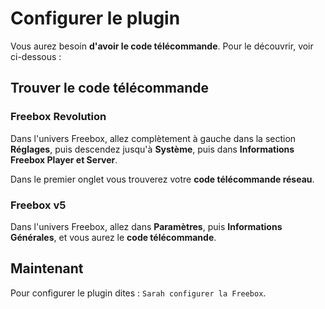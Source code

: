 # Configurer le plugin

Vous aurez besoin **d'avoir le code télécommande**. Pour le découvrir, voir ci-dessous :

## Trouver le code télécommande

### Freebox Revolution

Dans l'univers Freebox, allez complètement à gauche dans la section **Réglages**, puis descendez jusqu'à **Système**, puis dans **Informations Freebox Player et Server**.

Dans le premier onglet vous trouverez votre **code télécommande réseau**.

### Freebox v5

Dans l'univers Freebox, allez dans **Paramètres**, puis **Informations Générales**, et vous aurez le **code télécommande**.

## Maintenant

Pour configurer le plugin dites : `Sarah configurer la Freebox`.


